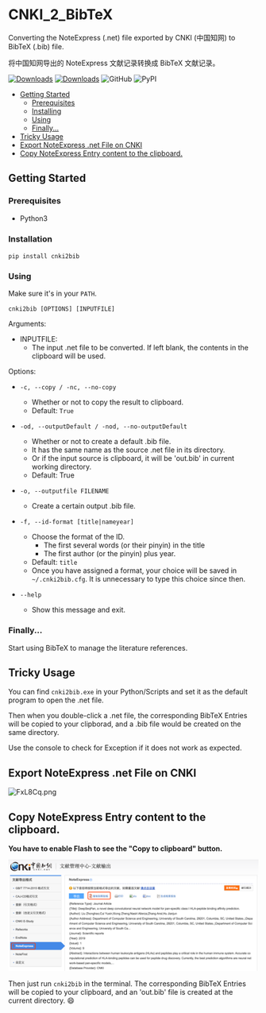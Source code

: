 # CNKI_2_BibTeX

Converting the NoteExpress (.net) file exported by CNKI (中国知网) to BibTeX (.bib) file.

将中国知网导出的 NoteExpress 文献记录转换成 BibTeX 文献记录。

[![Downloads](https://pepy.tech/badge/cnki2bib)](https://pepy.tech/project/cnki2bib)
[![Downloads](https://pepy.tech/badge/cnki2bib/month)](https://pepy.tech/project/cnki2bib/month)
![GitHub](https://img.shields.io/github/license/vopaaz/cnki_2_bibtex)
![PyPI](https://img.shields.io/pypi/v/cnki2bib)

<!-- @import "[TOC]" {cmd="toc" depthFrom=1 depthTo=6 orderedList=false} -->

<!-- code_chunk_output -->

- [Getting Started](#getting-started)
  - [Prerequisites](#prerequisites)
  - [Installing](#installing)
  - [Using](#using)
  - [Finally...](#finally)
- [Tricky Usage](#tricky-usage)
- [Export NoteExpress .net File on CNKI](#export-noteexpress-net-file-on-cnki)
- [Copy NoteExpress Entry content to the clipboard.](#copy-noteexpress-entry-content-to-the-clipboard)

<!-- /code_chunk_output -->


## Getting Started

### Prerequisites

- Python3

### Installation

```
pip install cnki2bib
```

### Using

Make sure it's in your `PATH`.

```
cnki2bib [OPTIONS] [INPUTFILE]
```

Arguments:

- INPUTFILE:
  - The input .net file to be converted. If left blank, the contents in the clipboard will be used.

Options:

-  `-c, --copy / -nc, --no-copy`
    - Whether or not to copy the result to clipboard.
    - Default: `True`

-  `-od, --outputDefault / -nod, --no-outputDefault`
    - Whether or not to create a default .bib file.
    - It has the same name as the source .net file in its directory.
    - Or if the input source is clipboard, it will be 'out.bib' in current working directory. 
    - Default: True

-  `-o, --outputfile FILENAME`
    - Create a  certain output .bib file.

-  `-f, --id-format [title|nameyear]`
    - Choose the format of the ID.
      - The first several words (or their pinyin) in the title
      - The first author (or the pinyin) plus year.
    - Default: `title`
    - Once you have assigned a format, your choice will be saved in `~/.cnki2bib.cfg`. It is unnecessary to type this choice since then.

-  `--help`
    - Show this message and exit.


### Finally...

Start using BibTeX to manage the literature references.

## Tricky Usage

You can find `cnki2bib.exe` in your Python/Scripts and set it as the default program to open the .net file.

Then when you double-click a .net file, the corresponding BibTeX Entries will be copied to your clipborad, and a .bib file would be created on the same directory.

Use the console to check for Exception if it does not work as expected.


## Export NoteExpress .net File on CNKI

![FxL8Cq.png](https://s2.ax1x.com/2019/01/14/FxL8Cq.png)

## Copy NoteExpress Entry content to the clipboard.

**You have to enable Flash to see the "Copy to clipboard" button.**

![FxL8Cq.png](https://github.com/SNBQT/share-images/blob/master/cnki2bib.png?raw=true)

Then just run `cnki2bib` in the terminal. The corresponding BibTeX Entries will be copied to your clipboard, and an 'out.bib' file is created at the current directory. :smile:
